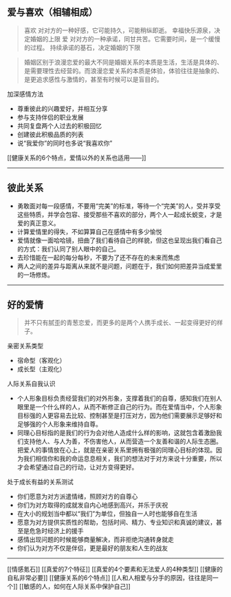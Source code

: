 ## 爱与喜欢（相辅相成）

>喜欢
	对对方的一种好感，它可能持久，可能稍纵即逝。
	幸福快乐源泉，决定婚姻的上限
>爱
	对对方的一种承诺，同甘共苦。它需要时间，是一个缓慢的过程。
	持续承诺的基石，决定婚姻的下限
	
>婚姻区别于浪漫恋爱的最大不同是婚姻关系的本质是生活，生活是具体的、是需要理性去经营的。而浪漫恋爱关系的本质是体验，体验往往是抽象的、是更追求感性与激情的，甚至有时候可以是盲目的。

加深感情方法
- 尊重彼此的兴趣爱好，并相互分享
- 参与支持伴侣的职业发展
- 共同复盘两个人过去的积极回忆
- 创建彼此积极品质的列表
- 说“我爱你”的同时也多说“我喜欢你”

[[健康关系的6个特点，爱情以外的关系也适用——]]

---

## 彼此关系

- 勇敢面对每一段感情，不要用“完美”的标准，等待一个“完美”的人，受并享受这些特质，并学会包容、接受那些不喜欢的部分，两个人一起成长蜕变，才是爱的真正意义。
- 计算爱情里的得失，不如算算自己在感情中有多少愉悦
- 爱情就像一面哈哈镜，扭曲了我们看待自己的样貌，但这也呈现出我们看自己的方式：我们认同了别人眼中的自己。
- 去珍惜能在一起的每分每秒，不要为了还不存在的未来而焦虑
- 两人之间的差异与距离从来就不是问题，问题在于，我们如何把差异当成爱里的一场修炼。

---
## 好的爱情

>并不只有腻歪的青葱恋爱，而更多的是两个人携手成长、一起变得更好的样子。

亲密关系类型
- 宿命型（客观化）
- 成长型（主观化）

人际关系自我认识
- 个人形象目标负责经营我们的对外形象，支撑着我们的自尊，感知我们在别人眼里是一个什么样的人，从而不断修正自己的行为。而在爱情当中，个人形象目标强的人更容易去比较、控制甚至是打压对方，因为他们需要展示足够好和足够强的个人形象来维持自尊。
- 同理心目标指的是我们的行为会对他人造成什么样的影响，这就包含着激励我们支持他人、与人为善，不伤害他人，从而营造一个友善和谐的人际生态圈。把爱人的事情放在心上，就是在亲密关系里拥有极强的同理心目标的体现。因为我们相信你和我的命运息息相关，我们的想法对于对方来说十分重要，所以才会希望通过自己的行动，让对方变得更好。

处于成长有益的关系测试
- 你们愿意为对方派遣情绪，照顾对方的自尊心
- 你们为对方取得的成就发自内心地感到高兴，并乐于庆祝
- 在大小的规划当中都以“我们”为单位，但独自一人时也能够自在生活
- 愿意为对方提供实质性的帮助，包括时间、精力、专业知识和真诚的建议，甚至是危急时经济上的援手
- 感情出现问题的时候能够商量解决，而非拒绝沟通转身就走
- 你们认为对方不仅是伴侣，更是最好的朋友和人生的战友

---
[[情感氪石]]
[[真爱的7个特征]]
[[真爱的4个要素和无法爱人的4种类型]]
[[健康的自私非常必要]]
[[健康关系的6个特点]]
[[人和人相爱与分手的原因，往往是同一个]]
[[敏感的人，如何在人际关系中保护自己]]